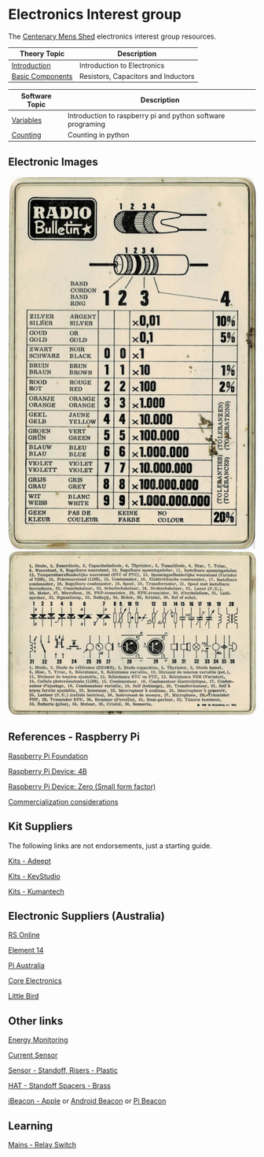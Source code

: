# Electronics Interest group

The [Centenary Mens Shed](http://www.csms.org.au/) electronics interest group resources.

| Theory Topic                  | Description              |
|------------------------|--------------------------|
| [Introduction](Week%201%20Introduction.pdf) | Introduction to Electronics |
| [Basic Components](Week%202%20Basic%20Components.pdf) | Resistors, Capacitors and Inductors |

| Software Topic                  | Description              |
|------------------------|--------------------------|
| [Variables](Lesson1-Variables/Readme.md) | Introduction to raspberry pi and python software programing |
| [Counting](Lesson2-Counting/Readme.md) | Counting in python |

## Electronic Images

![Resistors](assets/ResistorColourCodes.png)
![Symbols](assets/ElectronicSymbol.png)

## References - Raspberry Pi

[Raspberry Pi Foundation](https://www.raspberrypi.org/)

[Raspberry Pi Device: 4B](https://www.raspberrypi.org/products/raspberry-pi-4-model-b/)

[Raspberry Pi Device: Zero (Small form factor)](https://www.raspberrypi.org/products/raspberry-pi-zero-w/)

[Commercialization considerations](https://www.hallsteninnovations.com/raspberry-pi-to-production/)

## Kit Suppliers

The following links are not endorsements, just a starting guide.

[Kits - Adeept](https://www.adeept.com/)

[Kits - KeyStudio](https://www.keyestudio.com/)

[Kits - Kumantech](http://www.kumantech.com/)

## Electronic Suppliers (Australia)

[RS Online](https://au.rs-online.com/)

[Element 14](https://au.element14.com/)

[Pi Australia](https://raspberry.piaustralia.com.au/)

[Core Electronics](https://core-electronics.com.au/)

[Little Bird](https://www.littlebird.com.au/)

## Other links

[Energy Monitoring](https://learn.openenergymonitor.org/)

[Current Sensor](https://core-electronics.com.au/non-invasive-ac-current-sensor-20a-max-seeed-studio.html)

[Sensor - Standoff, Risers - Plastic](https://au.banggood.com/180-PCS-M2-Nylon-Plastic-Screw-Screw-nutsInsulated-Column-Pillar-Set-For-FPV-RC-Drone-p-1314659.html?gmcCountry=AU&currency=AUD)

[HAT - Standoff Spacers - Brass](https://au.banggood.com/270Pcs-M2-SingleDouble-pass-Copper-Pillar-Round-Screw-Brass-Standoff-Spacer-Isolation-Column-p-1385646.html?gmcCountry=AU&currency=AUD)

[iBeacon - Apple](https://www.theregister.com/2013/11/29/feature_diy_apple_ibeacons/) or [Android Beacon](https://circuitdigest.com/microcontroller-projects/turn-your-raspberry-pi-into-bluetooth-beacon-using-eddystone-ble-beacon) or [Pi Beacon](https://pimylifeup.com/raspberry-pi-ibeacon/)

## Learning

[Mains - Relay Switch](https://www.youtube.com/watch?v=bOGltcgiXiU)
